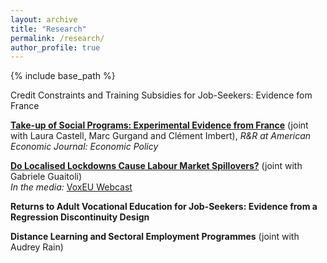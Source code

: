 ```yaml
---
layout: archive
title: "Research"
permalink: /research/
author_profile: true
---
```


{% include base_path %}

Credit Constraints and Training Subsidies for Job-Seekers: Evidence fom France

**[Take-up of Social Programs: Experimental Evidence from France](/files/20240625_CGIT.pdf)** (joint with Laura Castell, Marc Gurgand and Clément Imbert), *R&R at American Economic Journal: Economic Policy*

**[Do Localised Lockdowns Cause Labour Market Spillovers?](/files/guaitoli_tochev_2022.pdf)** (joint with Gabriele Guaitoli)  <br>
*In the media:* [VoxEU Webcast](https://cepr.org/voxeu/vox-webcasts/external-effects-local-lockdowns-evidence-us)

**Returns to Adult Vocational Education for Job-Seekers: Evidence from a Regression Discontinuity Design**

**Distance Learning and Sectoral Employment Programmes** (joint with Audrey Rain)
